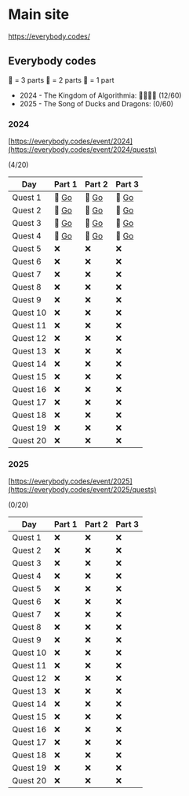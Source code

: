 # Main site
https://everybody.codes/

## Everybody codes
🐔 = 3 parts
🐥 = 2 parts
🐣 = 1 part
- 2024 - The Kingdom of Algorithmia: 🐔🐔🐔🐔 (12/60)
- 2025 - The Song of Ducks and Dragons: (0/60)

### 2024

[https://everybody.codes/event/2024](https://everybody.codes/event/2024/quests)

(4/20)

|Day      | Part 1 | Part 2 | Part 3 |
|---------|----|----|----|
| Quest 1   | 🐤 [Go](./EverybodyCodes_2024/quest01/quest01_1.go) | 🐤 [Go](./EverybodyCodes_2024/quest01/quest01_2.go) | 🐤 [Go](./EverybodyCodes_2024/quest01/quest01_3.go) |
| Quest 2   | 🐤 [Go](./EverybodyCodes_2024/quest02/quest02_1.go) | 🐤 [Go](./EverybodyCodes_2024/quest02/quest02_2.go) | 🐤 [Go](./EverybodyCodes_2024/quest02/quest02_3.go) |
| Quest 3   | 🐤 [Go](./EverybodyCodes_2024/quest03/quest03_1.go) | 🐤 [Go](./EverybodyCodes_2024/quest03/quest03_2.go) | 🐤 [Go](./EverybodyCodes_2024/quest03/quest03_3.go) |
| Quest 4   | 🐤 [Go](./EverybodyCodes_2024/quest04/quest04_1.go) | 🐤 [Go](./EverybodyCodes_2024/quest04/quest04_2.go) | 🐤 [Go](./EverybodyCodes_2024/quest04/quest04_3.go) |
| Quest 5   | ❌  | ❌ | ❌ |
| Quest 6   | ❌  | ❌ | ❌ |
| Quest 7   | ❌  | ❌ | ❌ |
| Quest 8   | ❌  | ❌ | ❌ |
| Quest 9   | ❌  | ❌ | ❌ |
| Quest 10  | ❌  | ❌ | ❌ |
| Quest 11  | ❌  | ❌ | ❌ |
| Quest 12  | ❌  | ❌ | ❌ |
| Quest 13  | ❌  | ❌ | ❌ |
| Quest 14  | ❌  | ❌ | ❌ |
| Quest 15  | ❌  | ❌ | ❌ |
| Quest 16  | ❌  | ❌ | ❌ |
| Quest 17  | ❌  | ❌ | ❌ |
| Quest 18  | ❌  | ❌ | ❌ |
| Quest 19  | ❌  | ❌ | ❌ |
| Quest 20  | ❌  | ❌ | ❌ |

### 2025

[https://everybody.codes/event/2025](https://everybody.codes/event/2025/quests)

(0/20)

|Day      | Part 1 | Part 2 | Part 3 |
|---------|----|----|----|
| Quest 1   | ❌  | ❌ | ❌ |
| Quest 2   | ❌  | ❌ | ❌ |
| Quest 3   | ❌  | ❌ | ❌ |
| Quest 4   | ❌  | ❌ | ❌ |
| Quest 5   | ❌  | ❌ | ❌ |
| Quest 6   | ❌  | ❌ | ❌ |
| Quest 7   | ❌  | ❌ | ❌ |
| Quest 8   | ❌  | ❌ | ❌ |
| Quest 9   | ❌  | ❌ | ❌ |
| Quest 10  | ❌  | ❌ | ❌ |
| Quest 11  | ❌  | ❌ | ❌ |
| Quest 12  | ❌  | ❌ | ❌ |
| Quest 13  | ❌  | ❌ | ❌ |
| Quest 14  | ❌  | ❌ | ❌ |
| Quest 15  | ❌  | ❌ | ❌ |
| Quest 16  | ❌  | ❌ | ❌ |
| Quest 17  | ❌  | ❌ | ❌ |
| Quest 18  | ❌  | ❌ | ❌ |
| Quest 19  | ❌  | ❌ | ❌ |
| Quest 20  | ❌  | ❌ | ❌ |